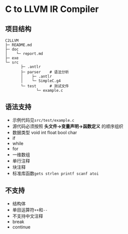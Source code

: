 # C to LLVM IR Compiler

## 项目结构
```
C2LLVM
├─ README.md
├─ doc
│    └─ report.md
├─ exe
└─ src
       ├─ .antlr
       ├─ parser    # 语法分析
       │    ├─ .antlr
       │    └─ SimpleC.g4
       └─ test      # 测试文件
              └─ example.c
```

## 语法支持
- 示例代码见`src/test/example.c`
- 源代码必须按照 **头文件->变量声明->函数定义** 的顺序组织
- 数据类型 void int float bool char
- if
- while
- for
- 一维数组
- 单行注释
- 块注释
- 标准库函数`gets strlen printf scanf atoi`

## 不支持
- 结构体
- 单目运算符`++`和`--`
- 不支持中文注释
- break
- continue